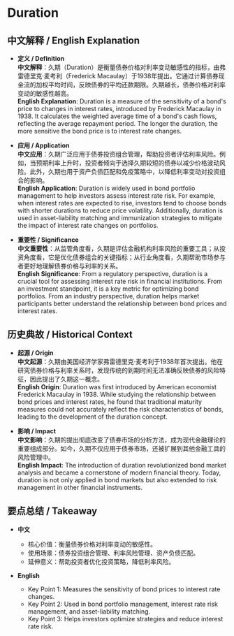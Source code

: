 # Duration

## 中文解释 / English Explanation

* **定义 / Definition**  
  **中文解释**：久期（Duration）是衡量债券价格对利率变动敏感性的指标，由弗雷德里克·麦考利（Frederick Macaulay）于1938年提出。它通过计算债券现金流的加权平均时间，反映债券的平均还款期限。久期越长，债券价格对利率变动的敏感性越高。  
  **English Explanation**: Duration is a measure of the sensitivity of a bond's price to changes in interest rates, introduced by Frederick Macaulay in 1938. It calculates the weighted average time of a bond's cash flows, reflecting the average repayment period. The longer the duration, the more sensitive the bond price is to interest rate changes.

* **应用 / Application**  
  **中文应用**：久期广泛应用于债券投资组合管理，帮助投资者评估利率风险。例如，当预期利率上升时，投资者倾向于选择久期较短的债券以减少价格波动风险。此外，久期也用于资产负债匹配和免疫策略中，以降低利率变动对投资组合的影响。  
  **English Application**: Duration is widely used in bond portfolio management to help investors assess interest rate risk. For example, when interest rates are expected to rise, investors tend to choose bonds with shorter durations to reduce price volatility. Additionally, duration is used in asset-liability matching and immunization strategies to mitigate the impact of interest rate changes on portfolios.

* **重要性 / Significance**  
  **中文重要性**：从监管角度看，久期是评估金融机构利率风险的重要工具；从投资角度看，它是优化债券组合的关键指标；从行业角度看，久期帮助市场参与者更好地理解债券价格与利率的关系。  
  **English Significance**: From a regulatory perspective, duration is a crucial tool for assessing interest rate risk in financial institutions. From an investment standpoint, it is a key metric for optimizing bond portfolios. From an industry perspective, duration helps market participants better understand the relationship between bond prices and interest rates.

## 历史典故 / Historical Context

* **起源 / Origin**  
  **中文起源**：久期由美国经济学家弗雷德里克·麦考利于1938年首次提出。他在研究债券价格与利率关系时，发现传统的到期时间无法准确反映债券的风险特征，因此提出了久期这一概念。  
  **English Origin**: Duration was first introduced by American economist Frederick Macaulay in 1938. While studying the relationship between bond prices and interest rates, he found that traditional maturity measures could not accurately reflect the risk characteristics of bonds, leading to the development of the duration concept.

* **影响 / Impact**  
  **中文影响**：久期的提出彻底改变了债券市场的分析方法，成为现代金融理论的重要组成部分。如今，久期不仅应用于债券市场，还被扩展到其他金融工具的风险管理中。  
  **English Impact**: The introduction of duration revolutionized bond market analysis and became a cornerstone of modern financial theory. Today, duration is not only applied in bond markets but also extended to risk management in other financial instruments.

## 要点总结 / Takeaway

* **中文**  
  - 核心价值：衡量债券价格对利率变动的敏感性。  
  - 使用场景：债券投资组合管理、利率风险管理、资产负债匹配。  
  - 延伸意义：帮助投资者优化投资策略，降低利率风险。

* **English**  
  - Key Point 1: Measures the sensitivity of bond prices to interest rate changes.  
  - Key Point 2: Used in bond portfolio management, interest rate risk management, and asset-liability matching.  
  - Key Point 3: Helps investors optimize strategies and reduce interest rate risk.